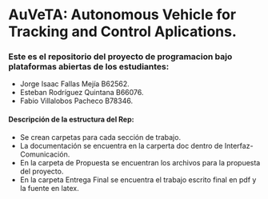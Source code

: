 # AuVeTA: Autonomous Vehicle for Tracking and Control Aplications. 


### Este es el repositorio del proyecto de programacion bajo plataformas abiertas de los estudiantes:

* Jorge Isaac Fallas Mejía B62562.
* Esteban Rodríguez Quintana B66076.
* Fabio Villalobos Pacheco B78346.

#### Descripción de la estructura del Rep:

* Se crean carpetas para cada sección de trabajo.
* La documentación se encuentra en la carperta doc dentro de Interfaz-Comunicación.
* En la carpeta de Propuesta se encuentran los archivos para la propuesta del proyecto.
* En la carpeta Entrega Final se encuentra el trabajo escrito final en pdf y la fuente en latex.














